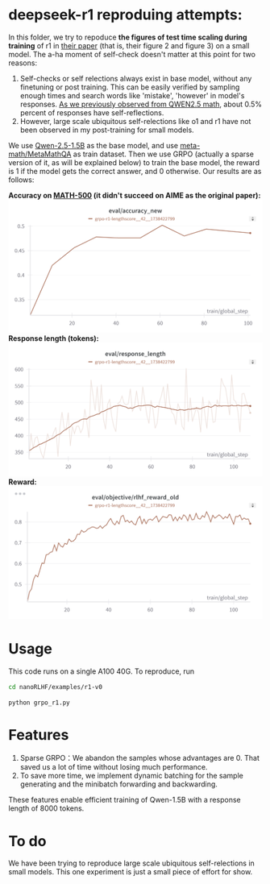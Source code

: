 # deepseek-r1 reproduing attempts:

In this folder, we try to repoduce **the figures of test time scaling during training** of r1 in [their paper](https://arxiv.org/abs/2501.12948) (that is, their figure 2 and figure 3) on a small model. The a-ha moment of self-check doesn't matter at this point for two reasons:
1. Self-checks or self relections always exist in base model, without any finetuning or post training. This can be easily verified by sampling enough times and search words like 'mistake', 'however' in model's responses. [As we previously observed from QWEN2.5 math](https://zhuanlan.zhihu.com/p/3477379830), about 0.5% percent of responses have self-reflections.
2. However, large scale ubiquitous self-relections like o1 and r1 have not been observed in my post-training for small models.  

We use [Qwen-2.5-1.5B](https://huggingface.co/Qwen/Qwen2.5-1.5B) as the base model, and use [meta-math/MetaMathQA](https://huggingface.co/datasets/meta-math/MetaMathQA) as train dataset. Then we use GRPO (actually a sparse version of it, as will be explained below) to train the base model, the reward is 1 if the model gets the correct answer, and 0 otherwise. Our results are as follows:

**Accuracy on [MATH-500](https://huggingface.co/datasets/HuggingFaceH4/MATH-500) (it didn't succeed on AIME as the original paper):**
![MATH-500](math-500acc.png)
**Response length (tokens):**
![response len](reslen.png)
**Reward:**
![reward](reward.png)

# Usage
This code runs on a single A100 40G. To reproduce, run
```bash
cd nanoRLHF/examples/r1-v0
```
```python
python grpo_r1.py
```
# Features
1. Sparse GRPO：We abandon the samples whose advantages are 0. That saved us a lot of time without losing much performance.
2. To save more time, we implement dynamic batching for the sample generating and the minibatch forwarding and backwarding.
  
These features enable efficient training of Qwen-1.5B with a response length of 8000 tokens.

# To do
 We have been trying to reproduce large scale ubiquitous self-relections in small models. This one experiment is just a small piece of effort for show.
